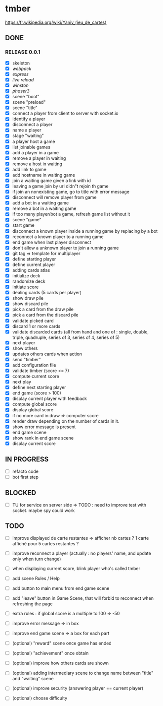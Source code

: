 # tmber

https://fr.wikipedia.org/wiki/Yaniv_(jeu_de_cartes)

## DONE

### RELEASE 0.0.1

- [x] skeleton
- [x] _webpack_
- [x] _express_
- [x] _live reload_
- [x] _winston_
- [x] _phaser3_
- [x] scene "boot"
- [x] scene "preload"
- [x] scene "title"
- [x] connect a player from client to server with socket.io
- [x] identify a player
- [x] disconnect a player
- [x] name a player
- [x] stage "waiting"
- [x] a player host a game
- [x] list joinable games
- [x] add a player in a game
- [x] remove a player in waiting
- [x] remove a host in waiting
- [x] add link to game
- [x] add hostname in waiting game
- [x] join a waiting game given a link with id
- [x] leaving a game join by url didn"t rejoin th game
- [x] if join an nonexisting game, go to title with error message
- [x] disconnect will remove player from game
- [x] add a bot in a waiting game
- [x] remove a bot in a waiting game
- [x] if too many player/bot a game, refresh game list without it
- [x] scene "game"
- [x] start game
- [x] disconnect a known player inside a running game by replacing by a bot
- [x] reconnect a known player to a running game
- [x] end game when last player disconnect
- [x] don't allow a unknown player to join a running game
- [x] git tag => template for multiplayer
- [x] define starting player
- [x] define current player
- [x] adding cards atlas
- [x] initialize deck
- [x] randomize deck
- [x] initiate score
- [x] dealing cards (5 cards per player)
- [x] show draw pile
- [x] show discard pile
- [x] pick a card from the draw pile
- [x] pick a card from the discard pile
- [x] validate picked card
- [x] discard 1 or more cards
- [x] validate discarded cards (all from hand and one of : single, double, triple, quadruple, series of 3, series of 4, series of 5)
- [x] next player
- [x] show others
- [x] updates others cards when action
- [x] send "timber"
- [x] add configuration file 
- [x] validate timber (score <= 7)
- [x] compute current score
- [x] next play
- [x] define next starting player
- [x] end game (score > 100)
- [x] display current player with feedback
- [x] compute global score
- [x] display global score
- [x] if no more card in draw => computer score
- [x] render draw depending on the number of cards in it.
- [x] show error message is present
- [x] end game scene
- [x] show rank in end game scene
- [x] display current score

## IN PROGRESS

- [ ] refacto code
- [ ] bot first step

## BLOCKED

- [ ] TU for service on server side => TODO : need to improve test with socket. maybe spy could work

## TODO


- [ ] improve displayed de carte restantes => afficher nb cartes ? 1 carte affiché pour 5 cartes restantes ?
- [ ] improve reconnect a player (actually : no players' name, and update only when turn change)
- [ ] when displaying current score, blink player who's called tmber
- [ ] add scene Rules / Help
- [ ] add button to main menu from end game scene
- [ ] add "leave" button in Game Scene, that will forbid to reconnect when refreshing the page
- [ ] extra rules : if global score is a multiple to 100 => -50
- [ ] improve error message => in box
- [ ] improve end game scene => a box for each part

- [ ] (optional) "reward" scene once game has ended
- [ ] (optional) "achievement" once obtain
- [ ] (optional) improve how others cards are shown
- [ ] (optional) adding intermediary scene to change name between "title" and "waiting" scene
- [ ] (optional) improve security (answering player == current player)
- [ ] (optional) choose difficulty



